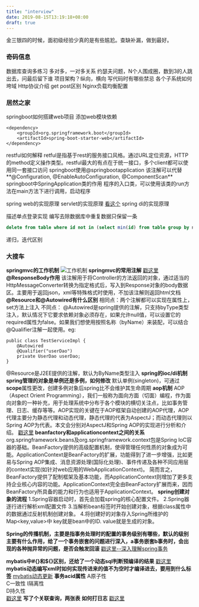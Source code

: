 ```yaml
---
title: "interview"
date: 2019-08-15T13:19:18+08:00
draft: true
---
```


金三银四的时候，面初级经验少真的是有些尴尬。查缺补漏，做到最好。
<!--more-->

### 奇码信息
数据库查询多练习
多对多，一对多关系
约瑟夫问题，N个人围成圈，数到3的人跳出去，问最后留下谁
项目架构？纵向，横向
写代码时有哪些禁忌
各个子系统如何垮域
Http协议介绍
get post区别
Nginx负载均衡配置

### 居然之家
springboot如何搭建web项目
添加web模块依赖
```
<dependency>
    <groupId>org.springframework.boot</groupId>
    <artifactId>spring-boot-starter-web</artifactId>
</dependency>
```

restful如何解释
retful是指基于rest的服务接口风格。通过URL定位资源，HTTP的method定义操作类型。restful最大的有点在于统一接口，多个client都可以使用同一套接口访问
springboot使用@springbootapplication
该注解可以代替**@Configuration, @EnableAutoConfiguration,  @ComponentScan** 
springboot中SpringApplication类的作用
程序的入口类，可以使用该类的run方法在main方法下进行调用，启动程序

spring web的实现原理
servlet的实现原理 [看这个](https://www.jianshu.com/p/c63f4ee66117)
spring di的实现原理

描述单点登录实现
编写去除数据库中重复数据只保留一条
```sql
delete from table where id not in (select min(id) from table group by name having count(name)>1) and  id in (select id group by name having count(name)>1)
```
递归，迭代区别


### 大搜车
**springmvc的工作机制**
![工作机制](http://img.my.csdn.net/uploads/201211/16/1353059506_5137.jpg)
**springmvc的常用注解**
[戳这里](https://www.cnblogs.com/leskang/p/5445698.html)
**@ResponseBody作用**
 该注解用于将Controller的方法返回的对象，通过适当的HttpMessageConverter转换为指定格式后，写入到Response对象的body数据区。主要用于返回json，xml等特殊格式时使用，不加该注解则返回html文档
**@Resource和@Autowired有什么区别**
相同点：两个注解都可以实现在属性上，set方法上注入
不同点：
@Autowired是spring提供的注解，只支持byType类型注入，默认情况下它要求依赖对象必须存在，如果允许null值，可以设置它的required属性为false。如果我们想使用按照名称（byName）来装配，可以结合@Qualifier注解一起使用。eg:
```
public class TestServiceImpl {
    @Autowired
    @Qualifier("userDao")
    private UserDao userDao; 
}
```
@Resource是J2EE提供的注解，默认为ByName类型注入
**spring的ioc/di机制**
**spring管理的对象是单例还是多例，如何修改**
默认单例(singleton)，可通过**scope**属性更改，创建多例对象后spring比不会维护其生命周期
**aop机制**
AOP（Aspect Orient Programming），我们一般称为面向方面（切面）编程，作为面向对象的一种补充，用于处理系统中分布于各个模块的横切关注点，比如事务管理、日志、缓存等等。AOP实现的关键在于AOP框架自动创建的AOP代理，AOP代理主要分为静态代理和动态代理，静态代理的代表为AspectJ；而动态代理则以Spring AOP为代表。本文会分别对AspectJ和Spring AOP的实现进行分析和介绍。
[戳这里](http://www.importnew.com/24305.html)
**beanfactory和applicationcontext之间的关系**
org.springframework.beans及org.springframework.context包是Spring IoC容器的基础。BeanFactory提供的高级配置机制，使得管理任何性质的对象成为可能。ApplicationContext是BeanFactory的扩展，功能得到了进一步增强，比如更易与Spring AOP集成、消息资源处理(国际化处理)、事件传递及各种不同应用层的context实现(如针对web应用的WebApplicationContext)。 简而言之，BeanFactory提供了配制框架及基本功能，而ApplicationContext则增加了更多支持企业核心内容的功能。ApplicationContext完全由BeanFactory扩展而来，因而BeanFactory所具备的能力和行为也适用于ApplicationContext。
**spring创建对象的流程**
1.Spring容器启动时，首先会加载spring的核心配置文件。
2.Spring器逐行进行解析xml配置文件
3.当解析bean标签时开始创建对象，根据class属性中的数据通过反射机制创建对象。
4.将创建好的对象存入Spring所维护的Map<key,value>中 key就是bean中的ID.
value就是生成的对象。

**Spring的传播机制，主要是指事务处理时的配置的事务级别有哪些，默认的级别主要有什么作用，给了一个事务嵌套的问题进行深入，a事务嵌套b事务时，会出现的各种抛异常的问题，是否会触发回滚**
[戳这里--深入理解spring事务](https://blog.csdn.net/yuanlaishini2010/article/details/45792069)  


**mybatis中#{}和${}区别，还给了一个动态sql判断预编译的结果**
[戳这里](https://segmentfault.com/a/1190000004617028)
**mybatis动态编写xml时如何实现传进来的值不为空时才编译进去，要用到什么标签**
[mybatis动态更新](http://www.mybatis.org/mybatis-3/zh/dynamic-sql.html)
**事务acid属性**
A原子性  
C一致性 
I隔离性  
D持久性  
[戳这里](http://www.cnblogs.com/zhaoyl/p/4288752.html)
**写了个关联查询，两张表**
**如何打日志**
[戳这里](http://www.importnew.com/28024.html)
